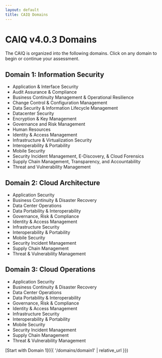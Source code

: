 ```yaml
---
layout: default
title: CAIQ Domains
---
```


# CAIQ v4.0.3 Domains

The CAIQ is organized into the following domains. Click on any domain to begin or continue your assessment.

## Domain 1: Information Security
- Application & Interface Security
- Audit Assurance & Compliance
- Business Continuity Management & Operational Resilience
- Change Control & Configuration Management
- Data Security & Information Lifecycle Management
- Datacenter Security
- Encryption & Key Management
- Governance and Risk Management
- Human Resources
- Identity & Access Management
- Infrastructure & Virtualization Security
- Interoperability & Portability
- Mobile Security
- Security Incident Management, E-Discovery, & Cloud Forensics
- Supply Chain Management, Transparency, and Accountability
- Threat and Vulnerability Management

## Domain 2: Cloud Architecture
- Application Security
- Business Continuity & Disaster Recovery
- Data Center Operations
- Data Portability & Interoperability
- Governance, Risk & Compliance
- Identity & Access Management
- Infrastructure Security
- Interoperability & Portability
- Mobile Security
- Security Incident Management
- Supply Chain Management
- Threat & Vulnerability Management

## Domain 3: Cloud Operations
- Application Security
- Business Continuity & Disaster Recovery
- Data Center Operations
- Data Portability & Interoperability
- Governance, Risk & Compliance
- Identity & Access Management
- Infrastructure Security
- Interoperability & Portability
- Mobile Security
- Security Incident Management
- Supply Chain Management
- Threat & Vulnerability Management

[Start with Domain 1]({{ '/domains/domain1' | relative_url }}) 